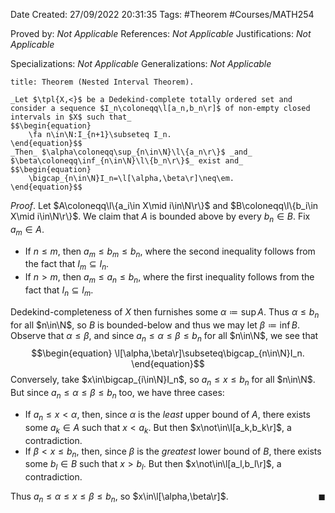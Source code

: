<div class="topSpace"></div>

Date Created: 27/09/2022 20:31:35
Tags: #Theorem #Courses/MATH254

Proved by: _Not Applicable_
References: _Not Applicable_
Justifications: _Not Applicable_

Specializations: _Not Applicable_
Generalizations: _Not Applicable_

``` ad-Theorem
title: Theorem (Nested Interval Theorem).

_Let $\tpl{X,<}$ be a Dedekind-complete totally ordered set and consider a sequence $I_n\coloneqq\l[a_n,b_n\r]$ of non-empty closed intervals in $X$ such that_
$$\begin{equation}
    \fa n\in\N:I_{n+1}\subseteq I_n.
\end{equation}$$
_Then_ $\alpha\coloneqq\sup_{n\in\N}\l\{a_n\r\}$ _and_ $\beta\coloneqq\inf_{n\in\N}\l\{b_n\r\}$_ exist and_
$$\begin{equation}
    \bigcap_{n\in\N}I_n=\l[\alpha,\beta\r]\neq\em.
\end{equation}$$

```

_Proof_. Let $A\coloneqq\l\{a_i\in X\mid i\in\N\r\}$ and $B\coloneqq\l\{b_i\in X\mid i\in\N\r\}$. We claim that $A$ is bounded above by every $b_n\in B$. Fix $a_m\in A$.
* If $n\leq m$, then $a_m\leq b_m\leq b_n$, where the second inequality follows from the fact that $I_m\subseteq I_n$.
* If $n>m$, then $a_m\leq a_n\leq b_n$, where the first inequality follows from the fact that $I_n\subseteq I_m$.

Dedekind-completeness of $X$ then furnishes some $\alpha\coloneqq\sup A$. Thus $\alpha\leq b_n$ for all $n\in\N$, so $B$ is bounded-below and thus we may let $\beta\coloneqq\inf B$. Observe that $\alpha\leq\beta$, and since $a_n\leq\alpha\leq\beta\leq b_n$ for all $n\in\N$, we see that
$$\begin{equation}
    \l[\alpha,\beta\r]\subseteq\bigcap_{n\in\N}I_n.
\end{equation}$$
Conversely, take $x\in\bigcap_{i\in\N}I_n$, so $a_n\leq x\leq b_n$ for all $n\in\N$. But since $a_n\leq\alpha\leq\beta\leq b_n$ too, we have three cases:
* If $a_n\leq x<\alpha$, then, since $\alpha$ is the _least_ upper bound of $A$, there exists some $a_k\in A$ such that $x<a_k$. But then $x\not\in\l[a_k,b_k\r]$, a contradiction.
* If $\beta<x\leq b_n$, then, since $\beta$ is the _greatest_ lower bound of $B$, there exists some $b_l\in B$ such that $x>b_l$. But then $x\not\in\l[a_l,b_l\r]$, a contradiction.

Thus $a_n\leq\alpha\leq x\leq\beta\leq b_n$, so $x\in\l[\alpha,\beta\r]$.<span style="float:right;">$\blacksquare$</span>
